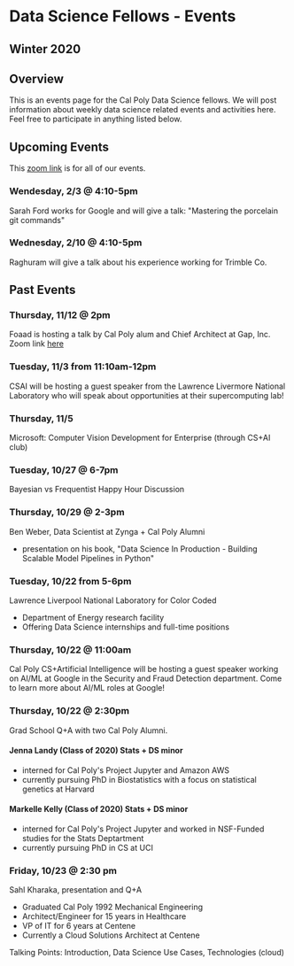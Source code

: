 # Data Science Fellows - Events
## Winter 2020
## Overview
This is an events page for the Cal Poly Data Science fellows.  We will post information about weekly data science related events and activities here.  Feel free to participate in anything listed below.

## Upcoming Events
This [zoom link](https://calpoly.zoom.us/j/88226816039) is for all of our events.

### Wendesday, 2/3 @ 4:10-5pm
Sarah Ford works for Google and will give a talk: "Mastering the porcelain git commands"

### Wednesday, 2/10 @ 4:10-5pm
Raghuram will give a talk about his experience working for Trimble Co.

## Past Events
### Thursday, 11/12 @ 2pm
Foaad is hosting a talk by Cal Poly alum and Chief Architect at Gap, Inc.
Zoom link [here](https://calpoly.zoom.us/my/foaad)

### Tuesday, 11/3 from 11:10am-12pm
CSAI will be hosting a guest speaker from the Lawrence Livermore National Laboratory who will speak about opportunities at their supercomputing lab!

### Thursday, 11/5
Microsoft: Computer Vision Development for Enterprise (through CS+AI club)

### Tuesday, 10/27 @ 6-7pm
Bayesian vs Frequentist Happy Hour Discussion

### Thursday, 10/29 @ 2-3pm
Ben Weber, Data Scientist at Zynga + Cal Poly Alumni 
- presentation on his book, "Data Science In Production - Building Scalable Model Pipelines in Python"

### Tuesday, 10/22 from 5-6pm
Lawrence Liverpool National Laboratory for Color Coded
- Department of Energy research facility
- Offering Data Science internships and full-time positions

### Thursday, 10/22 @ 11:00am
Cal Poly CS+Artificial Intelligence will be hosting a guest speaker working on AI/ML at Google in the Security and Fraud Detection department. Come to learn more about AI/ML roles at Google!

### Thursday, 10/22 @ 2:30pm
Grad School Q+A with two Cal Poly Alumni.

#### Jenna Landy (Class of 2020) Stats + DS minor
- interned for Cal Poly's Project Jupyter and Amazon AWS
- currently pursuing PhD in Biostatistics with a focus on statistical genetics at Harvard

#### Markelle Kelly (Class of 2020) Stats + DS minor
- interned for Cal Poly's Project Jupyter and worked in NSF-Funded studies for the Stats Deptartment
- currently pursuing PhD in CS at UCI

### Friday, 10/23 @ 2:30 pm
Sahl Kharaka, presentation and Q+A
- Graduated Cal Poly 1992 Mechanical Engineering
- Architect/Engineer for 15 years in Healthcare
- VP of IT for 6 years at Centene
- Currently a Cloud Solutions Architect at Centene

Talking Points: Introduction, Data Science Use Cases, Technologies (cloud)
